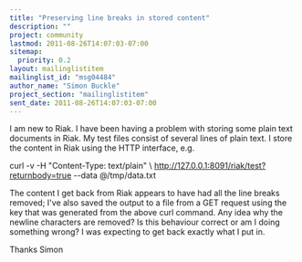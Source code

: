 ```yaml
---
title: "Preserving line breaks in stored content"
description: ""
project: community
lastmod: 2011-08-26T14:07:03-07:00
sitemap:
  priority: 0.2
layout: mailinglistitem
mailinglist_id: "msg04484"
author_name: "Simon Buckle"
project_section: "mailinglistitem"
sent_date: 2011-08-26T14:07:03-07:00
---
```



I am new to Riak. I have been having a problem with storing some plain text 
documents in Riak.
My test files consist of several lines of plain text. I store the content in 
Riak using the HTTP interface, e.g.

curl -v -H "Content-Type: text/plain" \\
 http://127.0.0.1:8091/riak/test?returnbody=true --data @/tmp/data.txt

The content I get back from Riak appears to have had all the line breaks 
removed; I've also saved the output to a file from a GET request using the key 
that was generated from the above curl command. Any idea why the newline 
characters are removed? Is this behaviour correct or am I doing something 
wrong? I was expecting to get back exactly what I put in.

Thanks
Simon
